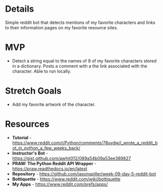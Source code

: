 Details
===
Simple reddit bot that detects mentions of my favorite characters and links to their information pages on my favorite resource sites.


MVP
===
- Detect a string equal to the names of 8 of my favorite characters stored in a dictionary. Posts a comment with a the link associated with the character. Able to run locally.


Stretch Goals
===
- Add my favorite artwork of the character.


Resources
===
- **Tutorial** - https://www.reddit.com/r/Python/comments/78uvdw/i_wrote_a_reddit_bot_in_python_a_few_weeks_back/
- **Instructor's Bot** - https://gist.github.com/awhit012/089a54b09a53ee389827
- **PRAW: The Python Reddit API Wrapper** - https://praw.readthedocs.io/en/latest
- **Repository** - https://github.com/jasonspiller/week-09-day-5-reddit-bot
- **Bottiquette** - https://www.reddit.com/wiki/bottiquette
- **My Apps** - https://www.reddit.com/prefs/apps/
